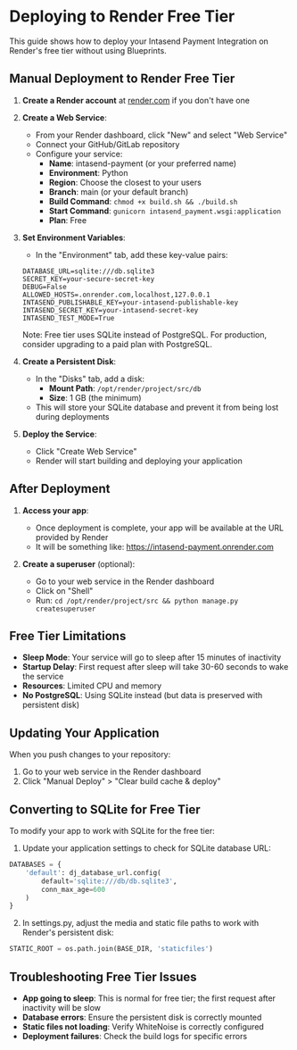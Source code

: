 # Deploying to Render Free Tier

This guide shows how to deploy your Intasend Payment Integration on Render's free tier without using Blueprints.

## Manual Deployment to Render Free Tier

1. **Create a Render account** at [render.com](https://render.com) if you don't have one

2. **Create a Web Service**:
   - From your Render dashboard, click "New" and select "Web Service"
   - Connect your GitHub/GitLab repository
   - Configure your service:
     - **Name**: intasend-payment (or your preferred name)
     - **Environment**: Python
     - **Region**: Choose the closest to your users
     - **Branch**: main (or your default branch)
     - **Build Command**: `chmod +x build.sh && ./build.sh`
     - **Start Command**: `gunicorn intasend_payment.wsgi:application`
     - **Plan**: Free

3. **Set Environment Variables**:
   - In the "Environment" tab, add these key-value pairs:
   ```
   DATABASE_URL=sqlite:///db.sqlite3
   SECRET_KEY=your-secure-secret-key
   DEBUG=False
   ALLOWED_HOSTS=.onrender.com,localhost,127.0.0.1
   INTASEND_PUBLISHABLE_KEY=your-intasend-publishable-key
   INTASEND_SECRET_KEY=your-intasend-secret-key
   INTASEND_TEST_MODE=True
   ```
   
   Note: Free tier uses SQLite instead of PostgreSQL. For production, consider upgrading to a paid plan with PostgreSQL.

4. **Create a Persistent Disk**:
   - In the "Disks" tab, add a disk:
     - **Mount Path**: `/opt/render/project/src/db`
     - **Size**: 1 GB (the minimum)
   - This will store your SQLite database and prevent it from being lost during deployments

5. **Deploy the Service**:
   - Click "Create Web Service"
   - Render will start building and deploying your application

## After Deployment

1. **Access your app**:
   - Once deployment is complete, your app will be available at the URL provided by Render
   - It will be something like: https://intasend-payment.onrender.com

2. **Create a superuser** (optional):
   - Go to your web service in the Render dashboard
   - Click on "Shell"
   - Run: `cd /opt/render/project/src && python manage.py createsuperuser`

## Free Tier Limitations

- **Sleep Mode**: Your service will go to sleep after 15 minutes of inactivity
- **Startup Delay**: First request after sleep will take 30-60 seconds to wake the service
- **Resources**: Limited CPU and memory
- **No PostgreSQL**: Using SQLite instead (but data is preserved with persistent disk)

## Updating Your Application

When you push changes to your repository:

1. Go to your web service in the Render dashboard
2. Click "Manual Deploy" > "Clear build cache & deploy"

## Converting to SQLite for Free Tier

To modify your app to work with SQLite for the free tier:

1. Update your application settings to check for SQLite database URL:

```python
DATABASES = {
    'default': dj_database_url.config(
        default='sqlite:///db/db.sqlite3',
        conn_max_age=600
    )
}
```

2. In settings.py, adjust the media and static file paths to work with Render's persistent disk:

```python
STATIC_ROOT = os.path.join(BASE_DIR, 'staticfiles')
```

## Troubleshooting Free Tier Issues

- **App going to sleep**: This is normal for free tier; the first request after inactivity will be slow
- **Database errors**: Ensure the persistent disk is correctly mounted
- **Static files not loading**: Verify WhiteNoise is correctly configured
- **Deployment failures**: Check the build logs for specific errors 
